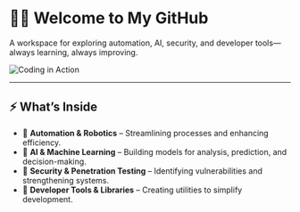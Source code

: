 # 👨‍💻 Welcome to My GitHub  

A workspace for exploring automation, AI, security, and developer tools—always learning, always improving.  

![Coding in Action](https://media.giphy.com/media/13HgwGsXF0aiGY/giphy.gif)

---

## ⚡ What’s Inside  

- 🚀 **Automation & Robotics** – Streamlining processes and enhancing efficiency.  
- 🧠 **AI & Machine Learning** – Building models for analysis, prediction, and decision-making.  
- 🔐 **Security & Penetration Testing** – Identifying vulnerabilities and strengthening systems.  
- 🔧 **Developer Tools & Libraries** – Creating utilities to simplify development.  
